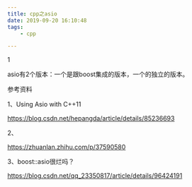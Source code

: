 ```yaml
---
title: cpp之asio
date: 2019-09-20 16:10:48
tags:
	- cpp

---
```


1

asio有2个版本：一个是跟boost集成的版本，一个的独立的版本。



参考资料

1、Using Asio with C++11

https://blog.csdn.net/hepangda/article/details/85236693

2、

https://zhuanlan.zhihu.com/p/37590580

3、boost::asio很烂吗？

https://blog.csdn.net/qq_23350817/article/details/96424191